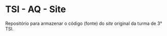 # TSI - AQ - Site

Repositório para armazenar o código (fonte) do _site_ original da turma de 3° TSI.

